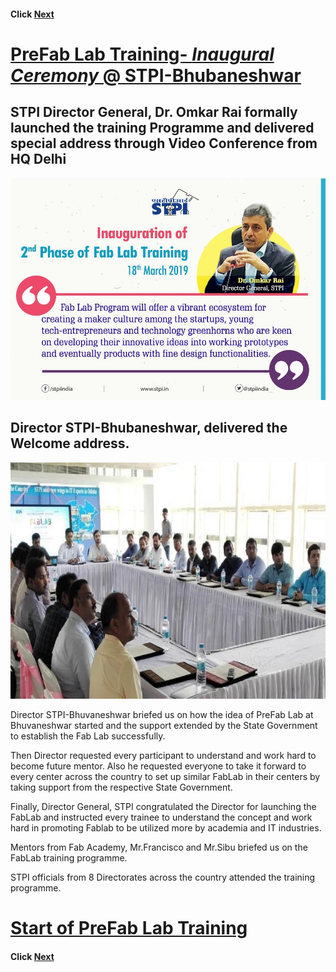 #### Click [Next](/mdfiles/fablab-tour.md)


# [PreFab Lab Training- ***Inaugural Ceremony***   @ STPI-Bhubaneshwar](/mdfiles/fablab-tour.md)   

                                            
## STPI Director General,  Dr. Omkar Rai formally  launched the training Programme and delivered  special address through Video  Conference  from HQ Delhi   

![Director-General](/images/DG-launching-of-prefablab.jpg)



## Director STPI-Bhubaneshwar, delivered the  Welcome  address. 

![Director-Launch-of-preFab-Lab](/images/Director-launching-of-prefablab.jpg)


Director STPI-Bhuvaneshwar briefed us  on how  the idea of PreFab Lab at Bhuvaneshwar started  and the  support  extended by the State  Government  to establish the Fab  Lab successfully. 

Then Director requested every participant to understand and work hard to become future mentor. Also he requested everyone to take it forward to every center across the country to set up similar FabLab in their
centers by taking support from the respective State Government.

Finally, Director General, STPI congratulated the Director for launching the FabLab and  instructed every  trainee  to understand the  concept and  work hard  in promoting  Fablab to be utilized more  by academia  and  IT  industries.

Mentors from Fab Academy,  Mr.Francisco  and Mr.Sibu briefed  us  on  the FabLab training  programme. 

STPI officials from  8 Directorates  across  the country attended  the training programme. 

#  [Start  of  PreFab  Lab  Training](/mdfiles/fablab-tour.md)  

#### Click [Next](/mdfiles/fablab-tour.md)





